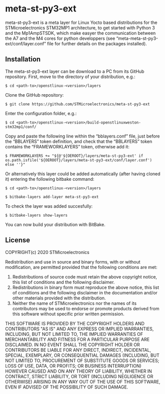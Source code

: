 # meta-st-py3-ext

meta-st-py3-ext is a meta layer for Linux Yocto based distributions for the STMicroelectronics STM32MP1 architecture, to get started with Python 3 and the Mp1AmpSTSDK, which make easyer the communication between the A7 and the M4 cores for python developpers (see “meta-meta-st-py3-ext/conf/layer.conf” file for further details on the packages installed).


## Installation
The meta-st-py3-ext layer can be download to a PC from its GitHub repository.
First, move to the <layers> directory of your distribution, e.g.:
  ```Shell
  $ cd <path-to>/openstlinux-<version>/layers
  ```
Clone the GitHub repository:
  ```Shell
  $ git clone https://github.com/STMicroelectronics/meta-st-py3-ext
  ```
Enter the configuration folder, e.g.:
  ```Shell
  $ cd <path-to>/openstlinux-<version>/build-openstlinuxweston-stm32mp1/conf/
  ```
Copy and paste the following line within the “bblayers.conf” file, just before the “BBLAYERS” token definition, and check that the “BBLAYERS” token contains the “FRAMEWORKLAYERS” token, otherwise add it:
  ```Shell
  $ FRAMEWORKLAYERS += "${@'${OEROOT}/layers/meta-st-py3-ext' if os.path.isfile('${OEROOT}/layers/meta-st-py3-ext/conf/layer.conf') else ''}"
  ```
Or alternatively this layer could be added automatically (after having cloned it) entering the following bitbake command:
  ```Shell
  $ cd <path-to>/openstlinux-<version>/layers
  ```
  ```Shell
  $ bitbake-layers add-layer meta-st-py3-ext
  ```
  To check the layer was added succesfully:
  ```Shell
  $ bitbake-layers show-layers
  ```


  
  
You can now build your distribution with BitBake.


## License
COPYRIGHT(c) 2020 STMicroelectronics

Redistribution and use in source and binary forms, with or without
modification, are permitted provided that the following conditions are met:
  1. Redistributions of source code must retain the above copyright notice,
     this list of conditions and the following disclaimer.
  2. Redistributions in binary form must reproduce the above 
     notice, this list of conditions and the following disclaimer in the
     documentation and/or other materials provided with the distribution.
  3. Neither the name of STMicroelectronics nor the names of its
     contributors may be used to endorse or promote products derived from
     this software without specific prior written permission.

THIS SOFTWARE IS PROVIDED BY THE COPYRIGHT HOLDERS AND CONTRIBUTORS "AS IS"
AND ANY EXPRESS OR IMPLIED WARRANTIES, INCLUDING, BUT NOT LIMITED TO, THE
IMPLIED WARRANTIES OF MERCHANTABILITY AND FITNESS FOR A PARTICULAR PURPOSE
ARE DISCLAIMED. IN NO EVENT SHALL THE COPYRIGHT HOLDER OR CONTRIBUTORS BE
LIABLE FOR ANY DIRECT, INDIRECT, INCIDENTAL, SPECIAL, EXEMPLARY, OR
CONSEQUENTIAL DAMAGES (INCLUDING, BUT NOT LIMITED TO, PROCUREMENT OF
SUBSTITUTE GOODS OR SERVICES; LOSS OF USE, DATA, OR PROFITS; OR BUSINESS
INTERRUPTION) HOWEVER CAUSED AND ON ANY THEORY OF LIABILITY, WHETHER IN
CONTRACT, STRICT LIABILITY, OR TORT (INCLUDING NEGLIGENCE OR OTHERWISE)
ARISING IN ANY WAY OUT OF THE USE OF THIS SOFTWARE, EVEN IF ADVISED OF THE
POSSIBILITY OF SUCH DAMAGE.
